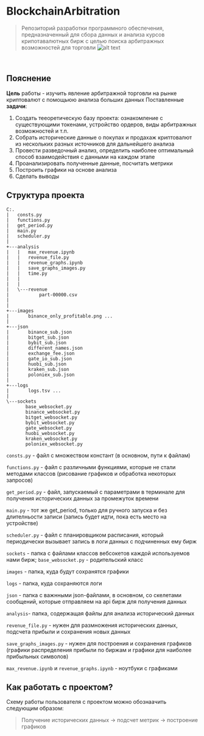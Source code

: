 # BlockchainArbitration
> Репозиторий разработки программного обеспечения, предназначенный для сбора данных и анализа курсов крипотавалютных бирж с целью поиска арбитражных возможностей для торговли
![alt text](https://github.com/Tronnert/crypto_7_12_22/blob/main/docs/meme.png?raw=true)
<br/>

## Пояснение
**Цель** работы - изучить явление арбитражной торговли на рынке криптовалют с помощьюю анализа больших данных
Поставленные **задачи**:
1. Создать тееоретическую базу проекта: ознакомление с существующими токенами, устройство ордеров, виды арбитражных возможностей и т.п.
2. Собрать исторические данные о покупах и продахаж криптовалют из нескольких разных источников для дальнейшего анализа
3. Провести разведочный анализ, определить наиболее оптимальный способ взаимодействия c данными на каждом этапе 
4. Проанализировать полученные данные, посчитать метрики
5. Построить графики на основе анализа
6. Сделать выводы

## Структура проекта

```
C:.
|   consts.py
|   functions.py
|   get_period.py
|   main.py
|   scheduler.py
|             
+---analysis
|   |   max_revenue.ipynb
|   |   revenue_file.py
|   |   revenue_graphs.ipynb
|   |   save_graphs_images.py
|   |   time.py
|   |   
|   |       
|   \---revenue
|           part-00000.csv
|           
|       
+---images
|       binance_only_profitable.png ...
|       
+---json
|       binance_sub.json
|       bitget_sub.json
|       bybit_sub.json
|       different_names.json
|       exchange_fee.json
|       gate_io_sub.json
|       huobi_sub.json
|       kraken_sub.json
|       poloniex_sub.json
|       
+---logs
|       logs.tsv ...
|       
\---sockets
       base_websocket.py
       binance_websocket.py
       bitget_websocket.py
       bybit_websocket.py
       gate_websocket.py
       huobi_websocket.py
       kraken_websocket.py
       poloniex_websocket.py
```
```consts.py``` - файл с множеством констант (в основном, пути к файлам) 

```functions.py``` - файл с различными функциями, которые не стали методами классов (рисование графиков и обработка некоторых запросов)

```get_period.py``` - файл, запускаемый с параметрами в терминале для получения исторических данных за промежуток времени

```main.py``` - тот же get_period, только для ручного запуска и без длителньости записи (запись будет идти, пока есть место на устройстве)

```scheduler.py``` - файл с планировщиком расписания, который периодически вызывает запись в логи данных с подчиненных ему бирж

```sockets``` - папка с файлами классов вебсокетов каждой используемов нами бирж; ```base_websocket.py``` - родительский класс

```images``` - папка, куда будут сохранятся графики

```logs``` - папка, куда сохраняются логи

```json``` - папка с важнными json-файлами, в основном, со скелетами сообщений, которые отправляем на api бирж для получения данных

```analysis```- папка, содержащая файлы для анализа исторический данных

```revenue_file.py``` - нужен для размножения исторических данных, подсчета прибыли и сохранения новых данных

```save_graphs_images.py``` - нужен для построения и сохранения графиков (графики распределения прибыли по биржам и графики для наиболее прибыльных символов)

```max_revenue.ipynb``` и ```revenue_graphs.ipynb``` - ноутбуки с графиками


## Как работать с проектом?

Схему работы пользователя с проектом можно обознаачить следующим образом:
> Получение исторических данных -> подсчет метрик -> построение графиков
